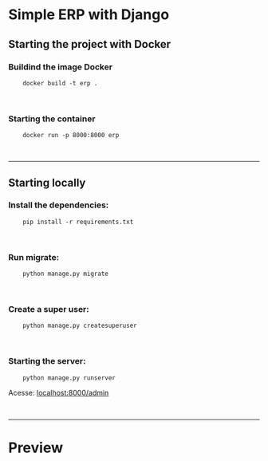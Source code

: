 # Simple ERP with Django

## Starting the project with Docker
 
### Buildind the image Docker

```shell
    docker build -t erp .
```
<br>

### Starting the container

```shell
    docker run -p 8000:8000 erp
```

<br>

---

## Starting locally

### Install the dependencies:

```shell
    pip install -r requirements.txt
```

<br>

### Run migrate:


```shell
    python manage.py migrate
```

<br>

### Create a super user:

```shell
    python manage.py createsuperuser
```
<br>

### Starting the server:

```shell
    python manage.py runserver
```

Acesse: [localhost:8000/admin](localhost:8000/admin)

<br>

---

# Preview
